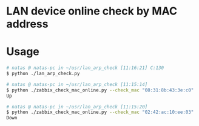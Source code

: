 # LAN device online check by MAC address
# Usage

```bash
# natas @ natas-pc in ~/usr/lan_arp_check [11:16:21] C:130
$ python ./lan_arp_check.py

# natas @ natas-pc in ~/usr/lan_arp_check [11:15:14]
$ python ./zabbix_check_mac_online.py --check_mac "08:31:8b:43:3e:c0"
Up

# natas @ natas-pc in ~/usr/lan_arp_check [11:15:20]
$ python ./zabbix_check_mac_online.py --check_mac "02:42:ac:10:ee:03"
Down
```
